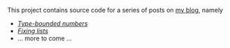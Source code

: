 This project contains source code for a series of posts on [my blog](http://conal.net/blog), namely

* [*Type-bounded numbers*]
* [*Fixing lists*]
* ... more to come ...

[*Fixing lists*]: http://conal.net/blog/posts/fixing-lists/ "blog post"
[*Type-bounded numbers*]: http://conal.net/blog/posts/type-bounded-numbers/ "blog post"
